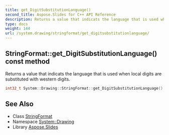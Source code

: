 ```yaml
---
title: get_DigitSubstitutionLanguage()
second_title: Aspose.Slides for C++ API Reference
description: Returns a value that indicats the language that is used when local digits are substituted with western digits.
type: docs
weight: 144
url: /system.drawing/stringformat/get_digitsubstitutionlanguage/
---
```

## StringFormat::get_DigitSubstitutionLanguage() const method


Returns a value that indicats the language that is used when local digits are substituted with western digits.

```cpp
int32_t System::Drawing::StringFormat::get_DigitSubstitutionLanguage() const
```

## See Also

* Class [StringFormat](../)
* Namespace [System::Drawing](../../)
* Library [Aspose.Slides](../../../)